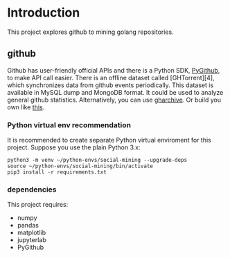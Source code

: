 # Introduction

This project explores github to mining golang repositories.

## github

Github has user-friendly official APIs and there is a Python SDK,
[PyGithub][3], to make API call easier. There is an offline dataset called
[GHTorrent][4], which synchronizes data from github events periodically. This
dataset is available in MySQL dump and MongoDB format. It could be used to
analyze general github statistics. Alternatively, you can use [gharchive][5].
Or build you own like [this][6].

### Python virtual env recommendation
It is recommended to create separate Python virtual enviroment for this
project. Suppose you use the plain Python 3.x:

    python3 -m venv ~/python-envs/social-mining --upgrade-deps
    source ~/python-envs/social-mining/bin/activate
    pip3 install -r requirements.txt


### dependencies

This project requires:

- numpy
- pandas
- matplotlib
- jupyterlab
- PyGithub

[3]: https://pypi.org/project/PyGithub/
[5]: https://www.gharchive.org/
[6]: https://levelup.gitconnected.com/how-to-mine-github-data-in-2022-e9c70b3f61d3
